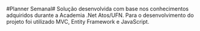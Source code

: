 #Planner Semanal#
Solução desenvolvida com base nos conhecimentos adquiridos durante a Academia .Net Atos/UFN.
Para o desenvolvimento do projeto foi utilizado MVC, Entity Framework e JavaScript.
